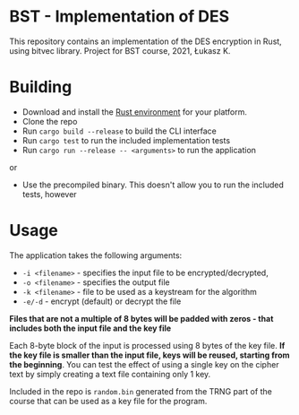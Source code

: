# BST - Implementation of DES
This repository contains an implementation of the DES encryption in Rust, using bitvec library.
Project for BST course, 2021, Łukasz K. 

# Building
- Download and install the [Rust environment](https://forge.rust-lang.org/infra/other-installation-methods.html#standalone-installers) for your platform. 
- Clone the repo
- Run `cargo build --release` to build the CLI interface
- Run `cargo test` to run the included implementation tests
- Run `cargo run --release -- <arguments>` to run the application

or

- Use the precompiled binary. This doesn't allow you to run the included tests, however

# Usage
The application takes the following arguments: 
- `-i <filename>` - specifies the input file to be encrypted/decrypted, 
- `-o <filename>` - specifies the output file
- `-k <filename>` - file to be used as a keystream for the algorithm
- `-e/-d` - encrypt (default) or decrypt the file

**Files that are not a multiple of 8 bytes will be padded with zeros - that includes both the input file and the key file**

Each 8-byte block of the input is processed using 8 bytes of the key file. **If the key file is smaller than the input file, keys will be reused, starting from the beginning**. You can test the effect of using a single key on the cipher text by simply creating a text file containing only 1 key.

Included in the repo is `random.bin` generated from the TRNG part of the course that can be used as a key file for the program. 
